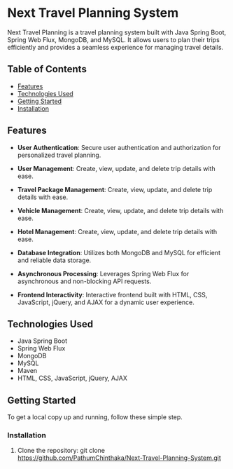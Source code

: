 # Next Travel Planning System

Next Travel Planning is a travel planning system built with Java Spring Boot, Spring Web Flux, MongoDB, and MySQL. 
It allows users to plan their trips efficiently and provides a seamless experience for managing travel details.

## Table of Contents
- [Features](#features)
- [Technologies Used](#technologies-used)
- [Getting Started](#getting-started)
- [Installation](#installation)

## Features

- **User Authentication**: Secure user authentication and authorization for personalized travel planning.

- **User Management**: Create, view, update, and delete trip details with ease.
  
- **Travel Package Management**: Create, view, update, and delete trip details with ease.
  
- **Vehicle Management**: Create, view, update, and delete trip details with ease.
  
- **Hotel Management**: Create, view, update, and delete trip details with ease.

- **Database Integration**: Utilizes both MongoDB and MySQL for efficient and reliable data storage.

- **Asynchronous Processing**: Leverages Spring Web Flux for asynchronous and non-blocking API requests.

- **Frontend Interactivity**: Interactive frontend built with HTML, CSS, JavaScript, jQuery, and AJAX for a dynamic user experience.

## Technologies Used

- Java Spring Boot
- Spring Web Flux
- MongoDB
- MySQL
- Maven
- HTML, CSS, JavaScript, jQuery, AJAX

## Getting Started

To get a local copy up and running, follow these simple step.

### Installation

1. Clone the repository:
   git clone https://github.com/PathumChinthaka/Next-Travel-Planning-System.git
